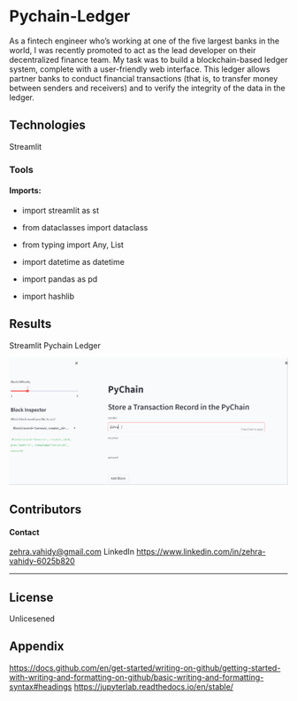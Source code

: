 # Pychain-Ledger
As a fintech engineer who’s working at one of the five largest banks in the world, I was recently promoted to act as the lead developer on their decentralized finance team. My task was to build a blockchain-based ledger system, complete with a user-friendly web interface. This ledger allows partner banks to conduct financial transactions (that is, to transfer money between senders and receivers) and to verify the integrity of the data in the ledger.

## Technologies

Streamlit

### Tools



#### Imports:

- import streamlit as st

- from dataclasses import dataclass

- from typing import Any, List

- import datetime as datetime

- import pandas as pd

- import hashlib


## Results
Streamlit Pychain Ledger

![](Screenshots/Record_block_Hash_on_Streamlit.gif)


## Contributors

#### Contact
zehra.vahidy@gmail.com
LinkedIn https://www.linkedin.com/in/zehra-vahidy-6025b820

---

## License

Unlicesened

## Appendix
https://docs.github.com/en/get-started/writing-on-github/getting-started-with-writing-and-formatting-on-github/basic-writing-and-formatting-syntax#headings
https://jupyterlab.readthedocs.io/en/stable/

